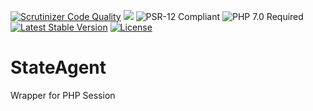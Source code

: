 [![Scrutinizer Code Quality](https://scrutinizer-ci.com/g/HexMakina/StateAgent/badges/quality-score.png?b=main)](https://scrutinizer-ci.com/g/HexMakina/StateAgent/?branch=main)
<a href="https://codeclimate.com/github/HexMakina/StateAgent/maintainability"><img src="https://api.codeclimate.com/v1/badges/a59c9cb5a625aaeb0b7b/maintainability" /></a>
<img src="https://img.shields.io/badge/PSR-12-brightgreen" alt="PSR-12 Compliant" />
<img src="https://img.shields.io/badge/PHP-7.0-brightgreen" alt="PHP 7.0 Required" />
[![Latest Stable Version](http://poser.pugx.org/hexmakina/smith/v)](https://packagist.org/packages/hexmakina/smith)
[![License](http://poser.pugx.org/hexmakina/smith/license)](https://packagist.org/packages/hexmakina/smith)


# StateAgent
Wrapper for PHP Session
